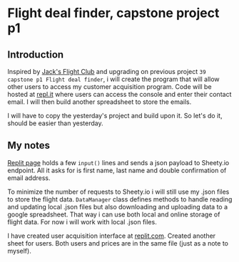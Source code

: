 
# Flight deal finder, capstone project p1

## Introduction

Inspired by [Jack's Flight Club](https://jacksflightclub.com) and upgrading on previous project `39 capstone p1 Flight deal finder`, i will create the program that will allow other users to access my customer acquisition program. Code will be hosted at [repl.it](https://replit.com) where users can access the console and enter their contact email. I will then build another spreadsheet to store the emails.

I will have to copy the yesterday's project and build upon it. So let's do it, should be easier than yesterday.

## My notes

[Replit page](https://replit.com/@MorphZG) holds a few `input()` lines and sends a json payload to Sheety.io endpoint. All it asks for is first name, last name and double confirmation of email address.

To minimize the number of requests to Sheety.io i will still use my .json files to store the flight data. `DataManager` class defines methods to handle reading and updating local .json files but also downloading and uploading data to a google spreadsheet. That way i can use both local and online storage of flight data. For now i will work with local .json files.

I have created user acquisition interface at [replit.com](https://replit.com/@MorphZG/Flight-Club). Created another sheet for users. Both users and prices are in the same file (just as a note to myself).

<!-- continue at step 4 -->
